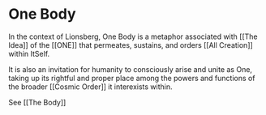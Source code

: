 # One Body

In the context of Lionsberg, One Body is a metaphor associated with [[The Idea]] of the [[ONE]] that permeates, sustains, and orders [[All Creation]] within ItSelf. 

It is also an invitation for humanity to consciously arise and unite as One, taking up its rightful and proper place among the powers and functions of the broader [[Cosmic Order]] it interexists within. 

See [[The Body]]  